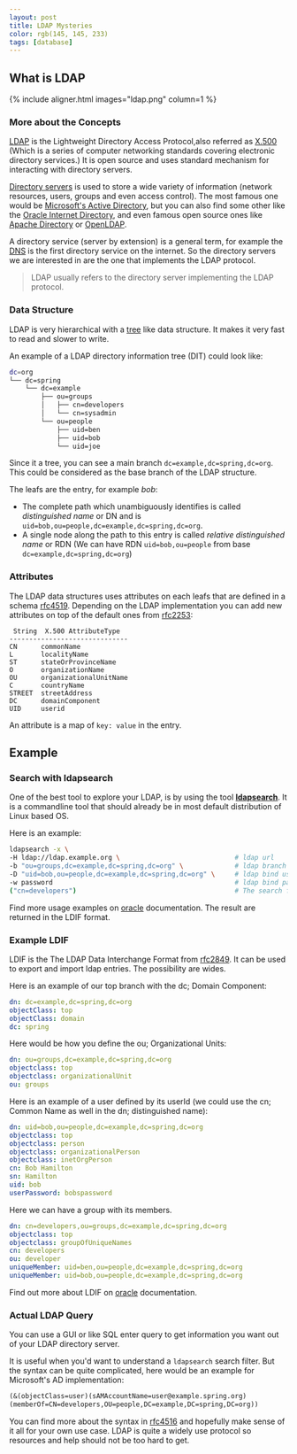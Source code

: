 ```yaml
---
layout: post
title: LDAP Mysteries
color: rgb(145, 145, 233)
tags: [database]
---
```


## What is LDAP

{% include aligner.html images="ldap.png" column=1 %}

### More about the Concepts

[LDAP](https://ldap.com/) is the Lightweight Directory Access Protocol,also referred as [X.500](https://en.wikipedia.org/wiki/X.500) 
(Which is a series of computer networking standards covering electronic directory services.)
It is open source and uses standard mechanism for interacting with directory servers.

[Directory servers](https://en.wikipedia.org/wiki/Directory_service) is used to store a wide variety of information 
(network resources, users, groups and even access control).
The most famous one would be [Microsoft's Active Directory](https://en.wikipedia.org/wiki/Active_Directory), 
but you can also find some other like the [Oracle Internet Directory](https://en.wikipedia.org/wiki/Oracle_Internet_Directory),
and even famous open source ones like [Apache Directory](https://en.wikipedia.org/wiki/Apache_Directory) or [OpenLDAP](https://en.wikipedia.org/wiki/OpenLDAP).

A directory service (server by extension) is a general term, for example the [DNS](https://www.ietf.org/rfc/rfc1034.txt) is the first directory service on the internet.
So the directory servers we are interested in are the one that implements the LDAP protocol.

> LDAP usually refers to the directory server implementing the LDAP protocol. 

### Data Structure

LDAP is very hierarchical with a [tree](https://www.pks.mpg.de/~mueller/docs/suse10.1/suselinux-manual_en/manual/sec.ldap.tree.html) like data structure.
It makes it very fast to read and slower to write.

An example of a LDAP directory information tree (DIT) could look like:

```bash
dc=org
└── dc=spring
    └── dc=example
        ├── ou=groups
        │   ├── cn=developers
        │   └── cn=sysadmin
        └── ou=people
            ├── uid=ben
            ├── uid=bob
            └── uid=joe

```

Since it a tree, you can see a main branch `dc=example,dc=spring,dc=org`. 
This could be considered as the base branch of the LDAP structure.

The leafs are the entry, for example _bob_:
  
  - The complete path which unambiguously identifies is called _distinguished name_ or DN and is `uid=bob,ou=people,dc=example,dc=spring,dc=org`.
  - A single node along the path to this entry is called _relative distinguished name_ or RDN (We can have RDN `uid=bob,ou=people` from base `dc=example,dc=spring,dc=org`)
  

### Attributes

The LDAP data structures uses attributes on each leafs that are defined in a schema [rfc4519](https://tools.ietf.org/html/rfc4519).
Depending on the LDAP implementation you can add new attributes on top of the default ones from [rfc2253](https://tools.ietf.org/html/rfc2253):

     String  X.500 AttributeType
    ------------------------------
    CN      commonName
    L       localityName
    ST      stateOrProvinceName
    O       organizationName
    OU      organizationalUnitName
    C       countryName
    STREET  streetAddress
    DC      domainComponent
    UID     userid

An attribute is a map of `key: value` in the entry.

## Example

### Search with ldapsearch

One of the best tool to explore your LDAP, is by using the tool __[ldapsearch](https://docs.ldap.com/ldap-sdk/docs/tool-usages/ldapsearch.html)__.
It is a commandline tool that should already be in most default distribution of Linux based OS.

Here is an example:

```bash
ldapsearch -x \
-H ldap://ldap.example.org \                             # ldap url
-b "ou=groups,dc=example,dc=spring,dc=org" \             # ldap branch
-D "uid=bob,ou=people,dc=example,dc=spring,dc=org" \     # ldap bind user
-w password                                              # ldap bind password
("cn=developers")                                        # The search filter 
```

Find more usage examples on [oracle](https://docs.oracle.com/cd/E19693-01/819-0997/auto45/index.html) documentation.
The result are returned in the LDIF format.

### Example LDIF

LDIF is the The LDAP Data Interchange Format from [rfc2849](https://tools.ietf.org/html/rfc2849).
It can be used to export and import ldap entries. The possibility are wides.

Here is an example of our top branch with the dc; Domain Component:

```yaml
dn: dc=example,dc=spring,dc=org
objectClass: top
objectClass: domain
dc: spring
```

Here would be how you define the ou; Organizational Units: 

```yaml
dn: ou=groups,dc=example,dc=spring,dc=org
objectclass: top
objectclass: organizationalUnit
ou: groups
```

Here is an example of a user defined by its userId (we could use the cn; Common Name as well in the dn; distinguished name):

```yaml
dn: uid=bob,ou=people,dc=example,dc=spring,dc=org
objectclass: top
objectclass: person
objectclass: organizationalPerson
objectclass: inetOrgPerson
cn: Bob Hamilton
sn: Hamilton
uid: bob
userPassword: bobspassword
```

Here we can have a group with its members.

```yaml
dn: cn=developers,ou=groups,dc=example,dc=spring,dc=org
objectclass: top
objectclass: groupOfUniqueNames
cn: developers
ou: developer
uniqueMember: uid=ben,ou=people,dc=example,dc=spring,dc=org
uniqueMember: uid=bob,ou=people,dc=example,dc=spring,dc=org
```

Find out more about LDIF on [oracle](https://docs.oracle.com/cd/B14099_19/idmanage.1012/b15883/ldif_appendix002.htm) documentation.


### Actual LDAP Query

You can use a GUI or like SQL enter query to get information you want out of your LDAP directory server.

It is useful when you'd want to understand a `ldapsearch` search filter. 
But the syntax can be quite complicated, here would be an example for Microsoft's AD implementation:

```lisp
(&(objectClass=user)(sAMAccountName=user@example.spring.org)
(memberOf=CN=developers,OU=people,DC=example,DC=spring,DC=org))
```

You can find more about the syntax in [rfc4516](https://tools.ietf.org/html/rfc4516) and hopefully make sense of it all for your own use case.
LDAP is quite a widely use protocol so resources and help should not be too hard to get.


<!--

## Implementation

There are a lot of already pre existing implementation of LDAP available.

-->



